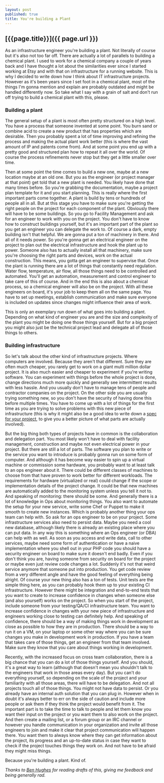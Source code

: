```yaml
---
layout: post
published: true
title: You're building a Plant
---
```

## [{{page.title}}]({{ page.url }})

As an infrastructure engineer you're building a plant. Not literally of course
but it's also not too far off. There are actually a lot of parallels to
building a chemical plant. I used to work for a chemical company a couple of
years back and I have thought a lot about the similarities ever since I
started working at Etsy and with that on infrastructure for a running website.
This is why I decided to write down how I think about IT infrastructure
projects. However as it's been years since I set foot in a chemical plant,
most of the things I'm gonna mention and explain are probably outdated and
might be handled differently now. So take what I say with a grain of salt and
don't run off trying to build a chemical plant with this, please.

### Building a plant
The general setup of a plant is most often pretty structured on a high level.
You have a process that someone invented at some point. You burn sand or
combine acid to create a new product that has properties which are desirable.
Then you probably spent a lot of time improving and refining the process and
making the actual plant work better (this is where the vast amount of IP and
patents come from). And at some point you end up with a pretty good and
structured plan how to repeat it all over the world. Of course the process
refinements never stop but they get a little smaller over time.

Then at some point the time comes to build a new one, maybe at a new location
maybe at an old one. But you as the engineer (or project manager at that
point) get told that a new plant is needed. You likely have done that many
times before. So you're grabbing the documentation, maybe a project plan
template for it and you start planning. This is really where the first
important parts come together. A plant is build by tens or hundreds of people
all in all. But at this stage you have to make sure you're getting the right
people on the project for each component of the plant. Obviously there will
have to be some buildings. So you go to Facility Management and ask for
an engineer to work with you on the project. You don't have to know how to
construct buildings yourself, but it's an important part of the plant so you
get an engineer you can delegate the work to. Of course a dark, empty building
isn't that helpful. We are gonna put a ton of machinery in there. And all of
it needs power. So you're gonna get an electrical engineer on the project to
plan out the electrical infrastructure and hook the plant up to power. Someone
also has to actually install all that machinery, make sure you're choosing the
right parts and devices, work on the actual construction. This means, you
gotta get an engineer to supervise that. Once the plant is running there are
a lot of things that constantly need regulation. Water flow, temperature, air
flow, all those things need to be controlled and automated. You'll get an
automation, measurement and control engineer to take care of this of course.
And in the end this is also about a chemical process, so a chemical engineer
will also be on the project. With all these engineers on board, it's your job
to keep them all on the same page. You have to set up meetings, establish
communication and make sure everyone is included on updates since changes
might influence their area of work.

This is only an exemplary run down of what goes into building a plant.
Depending on what kind of engineer you are and the size and complexity of the
plant you might be doing one those things yourself. But for a big project you
might also just be the technical project lead and delegate all of those things
to others.


### Building infrastructure
So let's talk about the other kind of infrastructure projects. Where computers
are involved. Because they aren't that different. Sure they are often much
cheaper, you rarely get to work on a giant multi million dollar project. It is
also much easier and cheaper to experiment if you're writing software. You can
experiment with things before the whole project is done, change directions
much more quickly and generally see intermittent results with less hassle. And
you usually don't have to manage tens of people and contractor companies on
the project. On the other side you are usually trying something new, so you
don't have the security of having done this before multiple times. You have to
come up with a lot of things for the first time as you are trying to solve
problems with this new piece of infrastructure (this is why it might also be a
good idea to write down a [spec for your project][d2fn], to give you a better
picture of what parts are actually involved).

But the big thing both types of projects have in common is the collaboration
and delegation part. You most likely won't have to deal with facility
management, construction and maybe not even electrical power in your project.
But there are still a lot of parts. The software you plan to write or the
service you want to introduce is probably gonna run on some form of computer.
And although it has become way easier to spin up a virtual machine or
commission some hardware, you probably want to at least talk to an ops
engineer about it. There could be different classes of machines to choose from
that have proven to work better for different workloads. The requirements for
hardware (virtualized or real) could change if the scope or implementation
details of the project change. It could be that new machines are automatically
added to the monitoring system unless you tell it not to. And speaking of
monitoring: there should be some. And generally there is a lot of knowledge in
Ops about monitoring things. You also want to automate the setup for your new
service, write some Chef or Puppet to make it smooth to create new instances.
Which is probably another thing your ops team can help with. So ask for an ops
engineer to be on your project. Some infrastructure services also need to
persist data. Maybe you need a cool new database, although likely there is already an
existing place where you can put data. In any way this is something where an
Ops engineer (or DBA) can help with as well. As soon as you access and write
data, call to other services, maybe need some form of authentication or have a
naive implementation where you shell out in your PHP code you should have a
security engineer on board to make sure it doesn't end badly. Even if you
don't think you are, having someone from security on board for the project or
maybe even just review code changes a lot. Suddenly it's not that weird
service anymore that someone put into production. You get code review from a
very different angle and have the good feeling of everything being alright. Of
course your new thing also has a ton of tests. Unit tests are the simple thing
here, as you can probably hook them up to your existing CI infrastructure.
However there might be integration and end-to-end tests that you want to
create to increase confidence in changes when someone else (and also yourself)
works on the project. So when you start of the project, include someone from
your testing/QA/CI infrastructure team. You want to increase confidence in
changes with your new piece of infrastructure and engineers working close to
testing can definitely help. And speaking of confidence, there should be a way
of making things work in development as close as possible to how they are in
production. There should be a way to run it on a VM, on your laptop or some
other way where you can be sure changes you make in development work in
production. If you have a team that takes care of those things, get an
engineer from that team involved. Make sure they know that you care about
things working in development.

Recently, with the increased focus on cross team collaboration, there is a big
chance that you can do a lot of those things yourself. And you should, it's a
great way to learn (although that doesn't mean you shouldn't talk to the
engineers that work in those areas every day). But you can't do everything
yourself, so depending on the scale of the project and your familiarity with
all those areas, there will have to be delegation. And not all projects touch
all of those things. You might not have data to persist. Or you already have
an internal auth solution that you can plug in. However when in doubt it's
always better to err on the side of caution and include more people or ask
them if they think the project would benefit from it. The important part is to
take the time to talk to people and let them know you want their input on the
project or you want them to also work on the project. And then create a
mailing list, or a forum group or an IRC channel or however you handle
communication in your organization and invite all those engineers to join and
make it clear that project communication will happen there. You want them to
always know where they can get information about the project, its progress and
an up-to-date status in case they want to check if the project touches things
they work on. And not have to be afraid they might miss things.

Because you're building a plant. Kind of.

*Thanks to [Ben Hughes][bhughes] for reading drafts of this, giving me feedback and
being generally rad.*

[d2fn]: http://www.d2fn.com/2013/01/28/functional-specifications-for-infrastructure-engineers.html
[bhughes]: https://twitter.com/benjammingh

